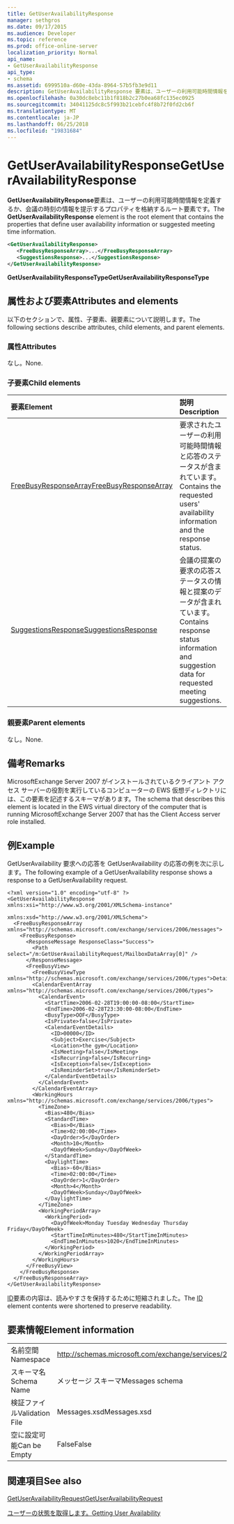 ```yaml
---
title: GetUserAvailabilityResponse
manager: sethgros
ms.date: 09/17/2015
ms.audience: Developer
ms.topic: reference
ms.prod: office-online-server
localization_priority: Normal
api_name:
- GetUserAvailabilityResponse
api_type:
- schema
ms.assetid: 6999510a-d60e-43da-8964-57b5fb3e9d11
description: GetUserAvailabilityResponse 要素は、ユーザーの利用可能時間情報を定義するか、会議の時刻の情報を提示するプロパティを格納するルート要素です。
ms.openlocfilehash: 0a30dc8ebc11b1f818b2c27b0ea68fc135ec0925
ms.sourcegitcommit: 34041125dc8c5f993b21cebfc4f8b72f0fd2cb6f
ms.translationtype: MT
ms.contentlocale: ja-JP
ms.lasthandoff: 06/25/2018
ms.locfileid: "19831684"
---
```

# <a name="getuseravailabilityresponse"></a><span data-ttu-id="7be6d-103">GetUserAvailabilityResponse</span><span class="sxs-lookup"><span data-stu-id="7be6d-103">GetUserAvailabilityResponse</span></span>

<span data-ttu-id="7be6d-104">**GetUserAvailabilityResponse**要素は、ユーザーの利用可能時間情報を定義するか、会議の時刻の情報を提示するプロパティを格納するルート要素です。</span><span class="sxs-lookup"><span data-stu-id="7be6d-104">The **GetUserAvailabilityResponse** element is the root element that contains the properties that define user availability information or suggested meeting time information.</span></span> 
  
```xml
<GetUserAvailabilityResponse>
   <FreeBusyResponseArray>...</FreeBusyResponseArray>
   <SuggestionsResponse>...</SuggestionsResponse>
</GetUserAvailabilityResponse>
```

 <span data-ttu-id="7be6d-105">**GetUserAvailabilityResponseType**</span><span class="sxs-lookup"><span data-stu-id="7be6d-105">**GetUserAvailabilityResponseType**</span></span>
## <a name="attributes-and-elements"></a><span data-ttu-id="7be6d-106">属性および要素</span><span class="sxs-lookup"><span data-stu-id="7be6d-106">Attributes and elements</span></span>

<span data-ttu-id="7be6d-107">以下のセクションで、属性、子要素、親要素について説明します。</span><span class="sxs-lookup"><span data-stu-id="7be6d-107">The following sections describe attributes, child elements, and parent elements.</span></span>
  
### <a name="attributes"></a><span data-ttu-id="7be6d-108">属性</span><span class="sxs-lookup"><span data-stu-id="7be6d-108">Attributes</span></span>

<span data-ttu-id="7be6d-109">なし。</span><span class="sxs-lookup"><span data-stu-id="7be6d-109">None.</span></span>
  
### <a name="child-elements"></a><span data-ttu-id="7be6d-110">子要素</span><span class="sxs-lookup"><span data-stu-id="7be6d-110">Child elements</span></span>

|<span data-ttu-id="7be6d-111">**要素**</span><span class="sxs-lookup"><span data-stu-id="7be6d-111">**Element**</span></span>|<span data-ttu-id="7be6d-112">**説明**</span><span class="sxs-lookup"><span data-stu-id="7be6d-112">**Description**</span></span>|
|:-----|:-----|
|[<span data-ttu-id="7be6d-113">FreeBusyResponseArray</span><span class="sxs-lookup"><span data-stu-id="7be6d-113">FreeBusyResponseArray</span></span>](freebusyresponsearray.md) <br/> |<span data-ttu-id="7be6d-114">要求されたユーザーの利用可能時間情報と応答のステータスが含まれています。</span><span class="sxs-lookup"><span data-stu-id="7be6d-114">Contains the requested users' availability information and the response status.</span></span>  <br/> |
|[<span data-ttu-id="7be6d-115">SuggestionsResponse</span><span class="sxs-lookup"><span data-stu-id="7be6d-115">SuggestionsResponse</span></span>](suggestionsresponse.md) <br/> |<span data-ttu-id="7be6d-116">会議の提案の要求の応答ステータスの情報と提案のデータが含まれています。</span><span class="sxs-lookup"><span data-stu-id="7be6d-116">Contains response status information and suggestion data for requested meeting suggestions.</span></span>  <br/> |
   
### <a name="parent-elements"></a><span data-ttu-id="7be6d-117">親要素</span><span class="sxs-lookup"><span data-stu-id="7be6d-117">Parent elements</span></span>

<span data-ttu-id="7be6d-118">なし。</span><span class="sxs-lookup"><span data-stu-id="7be6d-118">None.</span></span>
  
## <a name="remarks"></a><span data-ttu-id="7be6d-119">備考</span><span class="sxs-lookup"><span data-stu-id="7be6d-119">Remarks</span></span>

<span data-ttu-id="7be6d-120">MicrosoftExchange Server 2007 がインストールされているクライアント アクセス サーバーの役割を実行しているコンピューターの EWS 仮想ディレクトリには、この要素を記述するスキーマがあります。</span><span class="sxs-lookup"><span data-stu-id="7be6d-120">The schema that describes this element is located in the EWS virtual directory of the computer that is running MicrosoftExchange Server 2007 that has the Client Access server role installed.</span></span>
  
## <a name="example"></a><span data-ttu-id="7be6d-121">例</span><span class="sxs-lookup"><span data-stu-id="7be6d-121">Example</span></span>

<span data-ttu-id="7be6d-122">GetUserAvailability 要求への応答を GetUserAvailability の応答の例を次に示します。</span><span class="sxs-lookup"><span data-stu-id="7be6d-122">The following example of a GetUserAvailability response shows a response to a GetUserAvailability request.</span></span>
  
```
<?xml version="1.0" encoding="utf-8" ?>
<GetUserAvailabilityResponse xmlns:xsi="http://www.w3.org/2001/XMLSchema-instance"
                             xmlns:xsd="http://www.w3.org/2001/XMLSchema">
  <FreeBusyResponseArray xmlns="http://schemas.microsoft.com/exchange/services/2006/messages">
    <FreeBusyResponse>
      <ResponseMessage ResponseClass="Success">
        <Path select="/m:GetUserAvailabilityRequest/MailboxDataArray[0]" />
      </ResponseMessage>
      <FreeBusyView>
        <FreeBusyViewType xmlns="http://schemas.microsoft.com/exchange/services/2006/types">Detailed</FreeBusyViewType>
        <CalendarEventArray xmlns="http://schemas.microsoft.com/exchange/services/2006/types">
          <CalendarEvent>
            <StartTime>2006-02-28T19:00:00-08:00</StartTime>
            <EndTime>2006-02-28T23:30:00-08:00</EndTime>
            <BusyType>OOF</BusyType>
            <IsPrivate>false</IsPrivate>
            <CalendarEventDetails>
              <ID>00000</ID>
              <Subject>Exercise</Subject>
              <Location>the gym</Location>
              <IsMeeting>false</IsMeeting>
              <IsRecurring>false</IsRecurring>
              <IsException>false</IsException>
              <IsReminderSet>true</IsReminderSet>
            </CalendarEventDetails>
          </CalendarEvent>
        </CalendarEventArray>
        <WorkingHours xmlns="http://schemas.microsoft.com/exchange/services/2006/types">
          <TimeZone>
            <Bias>480</Bias>
            <StandardTime>
              <Bias>0</Bias>
              <Time>02:00:00</Time>
              <DayOrder>5</DayOrder>
              <Month>10</Month>
              <DayOfWeek>Sunday</DayOfWeek>
            </StandardTime>
            <DaylightTime>
              <Bias>-60</Bias>
              <Time>02:00:00</Time>
              <DayOrder>1</DayOrder>
              <Month>4</Month>
              <DayOfWeek>Sunday</DayOfWeek>
            </DaylightTime>
          </TimeZone>
          <WorkingPeriodArray>
            <WorkingPeriod>
              <DayOfWeek>Monday Tuesday Wednesday Thursday Friday</DayOfWeek>
              <StartTimeInMinutes>480</StartTimeInMinutes>
              <EndTimeInMinutes>1020</EndTimeInMinutes>
            </WorkingPeriod>
          </WorkingPeriodArray>
        </WorkingHours>
      </FreeBusyView>
    </FreeBusyResponse>
  </FreeBusyResponseArray>
</GetUserAvailabilityResponse>
```

<span data-ttu-id="7be6d-123">[ID](id.md)要素の内容は、読みやすさを保持するために短縮されました。</span><span class="sxs-lookup"><span data-stu-id="7be6d-123">The [ID](id.md) element contents were shortened to preserve readability.</span></span> 
  
## <a name="element-information"></a><span data-ttu-id="7be6d-124">要素情報</span><span class="sxs-lookup"><span data-stu-id="7be6d-124">Element information</span></span>

|||
|:-----|:-----|
|<span data-ttu-id="7be6d-125">名前空間</span><span class="sxs-lookup"><span data-stu-id="7be6d-125">Namespace</span></span>  <br/> |http://schemas.microsoft.com/exchange/services/2006/messages  <br/> |
|<span data-ttu-id="7be6d-126">スキーマ名</span><span class="sxs-lookup"><span data-stu-id="7be6d-126">Schema Name</span></span>  <br/> |<span data-ttu-id="7be6d-127">メッセージ スキーマ</span><span class="sxs-lookup"><span data-stu-id="7be6d-127">Messages schema</span></span>  <br/> |
|<span data-ttu-id="7be6d-128">検証ファイル</span><span class="sxs-lookup"><span data-stu-id="7be6d-128">Validation File</span></span>  <br/> |<span data-ttu-id="7be6d-129">Messages.xsd</span><span class="sxs-lookup"><span data-stu-id="7be6d-129">Messages.xsd</span></span>  <br/> |
|<span data-ttu-id="7be6d-130">空に設定可能</span><span class="sxs-lookup"><span data-stu-id="7be6d-130">Can be Empty</span></span>  <br/> |<span data-ttu-id="7be6d-131">False</span><span class="sxs-lookup"><span data-stu-id="7be6d-131">False</span></span>  <br/> |
   
## <a name="see-also"></a><span data-ttu-id="7be6d-132">関連項目</span><span class="sxs-lookup"><span data-stu-id="7be6d-132">See also</span></span>



[<span data-ttu-id="7be6d-133">GetUserAvailabilityRequest</span><span class="sxs-lookup"><span data-stu-id="7be6d-133">GetUserAvailabilityRequest</span></span>](getuseravailabilityrequest.md)


[<span data-ttu-id="7be6d-134">ユーザーの状態を取得します。</span><span class="sxs-lookup"><span data-stu-id="7be6d-134">Getting User Availability</span></span>](http://msdn.microsoft.com/library/d4133fcb-9b0f-4e6b-aadf-a389da83516a%28Office.15%29.aspx)

